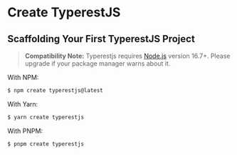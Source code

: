 # Create TyperestJS

## Scaffolding Your First TyperestJS Project

> **Compatibility Note:**
> Typerestjs requires [Node.js](https://nodejs.org/en/) version 16.7+. Please upgrade if your package manager warns about it.

With NPM:

```bash
$ npm create typerestjs@latest
```

With Yarn:

```bash
$ yarn create typerestjs
```

With PNPM:

```bash
$ pnpm create typerestjs
```
